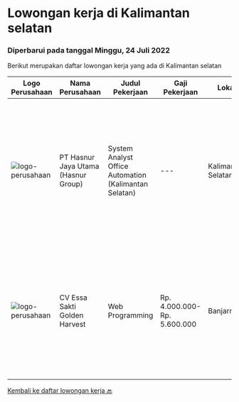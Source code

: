 
  # Lowongan kerja di Kalimantan selatan

  ### Diperbarui pada tanggal Minggu, 24 Juli 2022

  Berikut merupakan daftar lowongan kerja yang ada di Kalimantan selatan

  |Logo Perusahaan | Nama Perusahaan | Judul Pekerjaan | Gaji Pekerjaan | Lokasi | Deskripsi | Tanggal diunggah | Pranala |
  | -------------- | --------------- | --------------- | --------- | --------- | -------------- | ------- | ----------- |
  |![logo-perusahaan](https://image-service-cdn.seek.com.au/ce6f66b5ddea48c0961eddc201a535616844de99/ee4dce1061f3f616224767ad58cb2fc751b8d2dc)|PT Hasnur Jaya Utama (Hasnur Group)|System Analyst Office Automation (Kalimantan Selatan)|---|Kalimantan Selatan|Job Requirements: Pendidikan min. S1 Teknik Informatika, Ilmu Komputer Fresh Graduate dipersilahkan melamar. Memiliki kemampuan analisis bisnis....|Kamis, 21 Juli 2022|https://www.jobstreet.co.id/id/job/system-analyst-office-automation-kalimantan-selatan-3965341?token=0~69b4eb56-5552-499c-aab8-39bc9c9fd3d7&sectionRank=1&jobId=jobstreet-id-job-3965341|
|![logo-perusahaan](https://i.ibb.co/sqvTCh9/112815900-stock-vector-no-image-available-icon-flat-vector.webp)|CV Essa Sakti Golden Harvest|Web Programming|Rp. 4.000.000-Rp. 5.600.000|Banjarmasin|Full Stack Laravel Developer Menguasai flutter lebih di sukai Melakukan tugas lainnya Kualifikasi : Usia Maksimal 30 tahun Pendidikan Minimal D3 Bisa...|Kamis, 21 Juli 2022|https://www.jobstreet.co.id/id/job/web-programming-3965520?token=0~69b4eb56-5552-499c-aab8-39bc9c9fd3d7&sectionRank=2&jobId=jobstreet-id-job-3965520|


  [Kembali ke daftar lowongan kerja 🔙](../README.md#daftar-lowongan-kerja)
  
